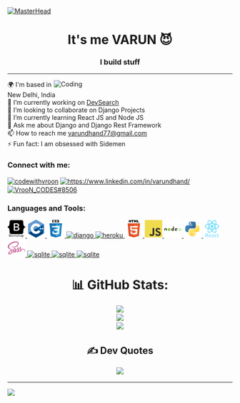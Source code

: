 [![MasterHead](https://user-images.githubusercontent.com/10498744/210012254-234538ff-d198-48aa-8964-37e6fd45d227.gif)](https://varundhand.io)

<h1 align="center">It's me VARUN 😈</h1>
<h3 align="center">I build stuff</h3>
<hr>
<img align="right" alt="Coding" width="400" src="https://thumbs.gfycat.com/WavyQualifiedDogfish-size_restricted.gif"

🌍  I'm based in New Delhi, India<br>🔭 I’m currently working on [DevSearch](https://github.com/varundhand/DevSearch)<br>👯 I’m looking to collaborate on Django Projects<br>🌱 I’m currently learning React JS and Node JS<br>💬 Ask me about Django and Django Rest Framework<br>📫 How to reach me varundhand77@gmail.com<br>⚡ Fun fact: I am obsessed with Sidemen

<h3 align="left">Connect with me:</h3>
<p align="left">
<a href="https://twitter.com/codewithvroon" target="blank"><img align="center" src="https://raw.githubusercontent.com/rahuldkjain/github-profile-readme-generator/master/src/images/icons/Social/twitter.svg" alt="codewithvroon" height="30" width="40" /></a>
<a href="https://linkedin.com/in/https://www.linkedin.com/in/varundhand/" target="blank"><img align="center" src="https://raw.githubusercontent.com/rahuldkjain/github-profile-readme-generator/master/src/images/icons/Social/linked-in-alt.svg" alt="https://www.linkedin.com/in/varundhand/" height="30" width="40" /></a>
<a href="https://discord.gg/VrooN_CODES#8506" target="blank"><img align="center" src="https://raw.githubusercontent.com/rahuldkjain/github-profile-readme-generator/master/src/images/icons/Social/discord.svg" alt="VrooN_CODES#8506" height="30" width="40" /></a>
</p>

<h3 align="left">Languages and Tools:</h3>
<p align="left"> <a href="https://getbootstrap.com" target="_blank" rel="noreferrer"> <img src="https://raw.githubusercontent.com/devicons/devicon/master/icons/bootstrap/bootstrap-plain-wordmark.svg" alt="bootstrap" width="40" height="40"/> </a> <a href="https://www.w3schools.com/cpp/" target="_blank" rel="noreferrer"> <img src="https://raw.githubusercontent.com/devicons/devicon/master/icons/cplusplus/cplusplus-original.svg" alt="cplusplus" width="40" height="40"/> </a> <a href="https://www.w3schools.com/css/" target="_blank" rel="noreferrer"> <img src="https://raw.githubusercontent.com/devicons/devicon/master/icons/css3/css3-original-wordmark.svg" alt="css3" width="40" height="40"/> </a> <a href="https://www.djangoproject.com/" target="_blank" rel="noreferrer"> <img src="https://cdn.worldvectorlogo.com/logos/django.svg" alt="django" width="40" height="40"/> </a> <a href="https://heroku.com" target="_blank" rel="noreferrer"> <img src="https://www.vectorlogo.zone/logos/heroku/heroku-icon.svg" alt="heroku" width="40" height="40"/> </a> <a href="https://www.w3.org/html/" target="_blank" rel="noreferrer"> <img src="https://raw.githubusercontent.com/devicons/devicon/master/icons/html5/html5-original-wordmark.svg" alt="html5" width="40" height="40"/> </a> <a href="https://developer.mozilla.org/en-US/docs/Web/JavaScript" target="_blank" rel="noreferrer"> <img src="https://raw.githubusercontent.com/devicons/devicon/master/icons/javascript/javascript-original.svg" alt="javascript" width="40" height="40"/> </a> <a href="https://nodejs.org" target="_blank" rel="noreferrer"> <img src="https://raw.githubusercontent.com/devicons/devicon/master/icons/nodejs/nodejs-original-wordmark.svg" alt="nodejs" width="40" height="40"/> </a> <a href="https://www.python.org" target="_blank" rel="noreferrer"> <img src="https://raw.githubusercontent.com/devicons/devicon/master/icons/python/python-original.svg" alt="python" width="40" height="40"/> </a> <a href="https://reactjs.org/" target="_blank" rel="noreferrer"> <img src="https://raw.githubusercontent.com/devicons/devicon/master/icons/react/react-original-wordmark.svg" alt="react" width="40" height="40"/> </a> <a href="https://sass-lang.com" target="_blank" rel="noreferrer"> <img src="https://raw.githubusercontent.com/devicons/devicon/master/icons/sass/sass-original.svg" alt="sass" width="40" height="40"/> </a> <a href="https://www.sqlite.org/" target="_blank" rel="noreferrer"> <img src="https://www.vectorlogo.zone/logos/sqlite/sqlite-icon.svg" alt="sqlite" width="40" height="40"/> </a> </a> <a href="https://tailwindcss.com/" target="_blank" rel="noreferrer"> <img src="https://www.vectorlogo.zone/logos/tailwindcss/tailwindcss-icon.svg" alt="sqlite" width="40" height="40"/> </a> <a href="https://www.mongodb.com/" target="_blank" rel="noreferrer"> <img src="https://www.vectorlogo.zone/logos/mongodb/mongodb-icon.svg" alt="sqlite" width="40" height="40"/> </a> </p>

<h1 align="center">📊 GitHub Stats:</h1>
<p align="center">
  <img src="https://github-readme-stats.vercel.app/api?username=varundhand&theme=nightowl&hide_border=false&include_all_commits=true&count_private=true" /><br/>
  <img src="https://github-readme-streak-stats.herokuapp.com/?user=varundhand&theme=nightowl&hide_border=false" /><br/>
  <img src="https://github-readme-stats.vercel.app/api/top-langs/?username=varundhand&theme=nightowl&hide_border=false&include_all_commits=true&count_private=true&layout=compact" /><br/>
</p>

<div align='center'>
   <h2> ✍️ Dev Quotes </h2>  
   <img src='https://quotes-github-readme.vercel.app/api?type=horizontal&theme=radical'> <br/>
</div>


---
[![](https://visitcount.itsvg.in/api?id=varundhand&icon=0&color=0)](https://visitcount.itsvg.in)

<!-- Proudly created with GPRM ( https://gprm.itsvg.in ) -->
